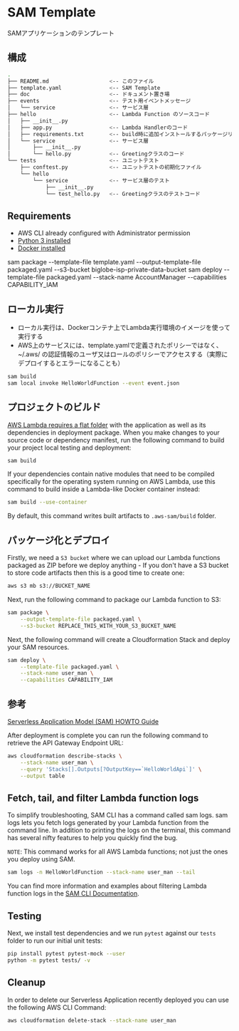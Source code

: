 # SAM Template

SAMアプリケーションのテンプレート

## 構成

```bash
.
├── README.md                   <-- このファイル
├── template.yaml               <-- SAM Template
├── doc                         <-- ドキュメント置き場
├── events                      <-- テスト用イベントメッセージ
│   └── service                 <-- サービス層
├── hello                       <-- Lambda Function のソースコード
│   ├── __init__.py
│   ├── app.py                  <-- Lambda Handlerのコード
│   ├── requirements.txt        <-- build時に追加インストールするパッケージリスト
│   └── service                 <-- サービス層
│       ├── __init__.py
│       └── hello.py            <-- Greetingクラスのコード
└── tests                       <-- ユニットテスト
    ├── conftest.py             <-- ユニットテストの初期化ファイル
    └── hello
        └── service             <-- サービス層のテスト
            ├── __init__.py
            └── test_hello.py   <-- Greetingクラスのテストコード
```

## Requirements

* AWS CLI already configured with Administrator permission
* [Python 3 installed](https://www.python.org/downloads/)
* [Docker installed](https://www.docker.com/community-edition)


sam package --template-file template.yaml  --output-template-file packaged.yaml --s3-bucket biglobe-isp-private-data-bucket
sam deploy --template-file packaged.yaml --stack-name AccountManager --capabilities CAPABILITY_IAM

## ローカル実行

* ローカル実行は、Dockerコンテナ上でLambda実行環境のイメージを使って実行する
* AWS上のサービスには、template.yamlで定義されたポリシーではなく、~/.aws/ の認証情報のユーザ又はロールのポリシーでアクセスする（実際にデプロイするとエラーになることも）

```bash
sam build
sam local invoke HelloWorldFunction --event event.json
```

## プロジェクトのビルド

[AWS Lambda requires a flat folder](https://docs.aws.amazon.com/lambda/latest/dg/lambda-python-how-to-create-deployment-package.html) with the application as well as its dependencies in deployment package. When you make changes to your source code or dependency manifest,
run the following command to build your project local testing and deployment:

```bash
sam build
```

If your dependencies contain native modules that need to be compiled specifically for the operating system running on AWS Lambda, use this command to build inside a Lambda-like Docker container instead:
```bash
sam build --use-container
```

By default, this command writes built artifacts to `.aws-sam/build` folder.


## パッケージ化とデプロイ


Firstly, we need a `S3 bucket` where we can upload our Lambda functions packaged as ZIP before we deploy anything - If you don't have a S3 bucket to store code artifacts then this is a good time to create one:

```bash
aws s3 mb s3://BUCKET_NAME
```

Next, run the following command to package our Lambda function to S3:

```bash
sam package \
    --output-template-file packaged.yaml \
    --s3-bucket REPLACE_THIS_WITH_YOUR_S3_BUCKET_NAME
```

Next, the following command will create a Cloudformation Stack and deploy your SAM resources.

```bash
sam deploy \
    --template-file packaged.yaml \
    --stack-name user_man \
    --capabilities CAPABILITY_IAM
```

## 参考

[Serverless Application Model (SAM) HOWTO Guide](https://docs.aws.amazon.com/serverless-application-model/latest/developerguide/serverless-quick-start.html)

After deployment is complete you can run the following command to retrieve the API Gateway Endpoint URL:

```bash
aws cloudformation describe-stacks \
    --stack-name user_man \
    --query 'Stacks[].Outputs[?OutputKey==`HelloWorldApi`]' \
    --output table
``` 


## Fetch, tail, and filter Lambda function logs

To simplify troubleshooting, SAM CLI has a command called sam logs. sam logs lets you fetch logs generated by your Lambda function from the command line. In addition to printing the logs on the terminal, this command has several nifty features to help you quickly find the bug.

`NOTE`: This command works for all AWS Lambda functions; not just the ones you deploy using SAM.

```bash
sam logs -n HelloWorldFunction --stack-name user_man --tail
```

You can find more information and examples about filtering Lambda function logs in the [SAM CLI Documentation](https://docs.aws.amazon.com/serverless-application-model/latest/developerguide/serverless-sam-cli-logging.html).

## Testing


Next, we install test dependencies and we run `pytest` against our `tests` folder to run our initial unit tests:

```bash
pip install pytest pytest-mock --user
python -m pytest tests/ -v
```

## Cleanup

In order to delete our Serverless Application recently deployed you can use the following AWS CLI Command:

```bash
aws cloudformation delete-stack --stack-name user_man
```
